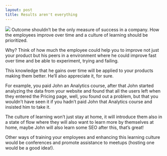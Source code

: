 ```yaml
---
layout: post
title: Results aren't everything
---
```


<img src="http://www.parkcircus.com/assets/0002/0954/the_shining_image18_large.jpg?1340119787"></img>
Outcome shouldn’t be the only measure of success in a company. How the employees improve over time and a culture of learning should be prioritized.

Why?
Think of how much the employee could help you to improve not just your product but his peers in a environment where he could improve fast over time and be able to experiment, trying and failing.

This knowledge that he gains over time will be applied to your products making them better. He’ll also appreciate it, for sure.

For example, you paid John an Analytics course, after that John started analyzing the data from your website and found that all the users left when they entered the Pricing page, well, you found out a problem, but that you wouldn’t have seen it if you hadn’t paid John that Analytics course and insisted him to take it.

The culture of learning won’t just stay at home, it will introduce them also in a state of flow where they will also want to learn more by themselves at home, maybe John will also learn some SEO after this, that’s great!

Other ways of training your employees and enhancing this learning culture would be conferences and promote assistance to meetups (hosting one would be a good idea!).
